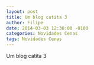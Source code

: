 ```yaml
---
layout: post
title: Um blog catita 3
author: Filipe
date: 2014-03-03 12:30:00 -0100
categories: Novidades Cenas
tags: Novidades Cenas
---
```


Um blog catita 3